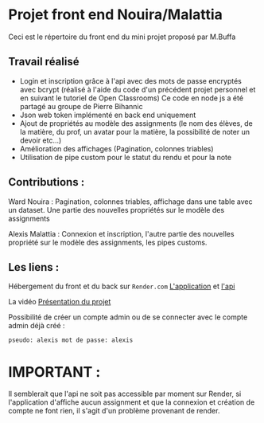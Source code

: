 # Projet front end Nouira/Malattia

Ceci est le répertoire du front end du mini projet proposé par M.Buffa

## Travail réalisé 
 * Login et inscription grâce à l'api avec des mots de passe encryptés avec bcrypt (réalisé à l'aide du code d'un précédent projet personnel et en suivant le tutoriel de Open Classrooms) Ce code en node js a été partagé au groupe de Pierre Bihannic
 * Json web token implémenté en back end uniquement
 * Ajout de propriétés au modèle des assignments (le nom des élèves, de la matière, du prof, un avatar pour la matière, la possibilité de noter un devoir etc...)
 * Amélioration des affichages (Pagination, colonnes triables)
 * Utilisation de pipe custom pour le statut du rendu et pour la note

## Contributions :
Ward Nouira : Pagination, colonnes triables, affichage dans une table avec un dataset. Une partie des nouvelles propriétés sur le modèle des assignments

Alexis Malattia : Connexion et inscription, l'autre partie des nouvelles propriété sur le modèle des assignments, les pipes customs.

## Les liens :
Hébergement du front et du back sur `Render.com` [L'application](https://frontend-projetm-buffa-malattia-nouira.onrender.com) et [l'api](https://api-projet-m-buffa-malattia-nouira.onrender.com)

La vidéo [Présentation du projet](https://www.youtube.com/watch?v=fCBzAEXD97A)

Possibilité de créer un compte admin ou de se connecter avec le compte admin déjà créé : 

```pseudo: alexis mot de passe: alexis```

# IMPORTANT :
Il semblerait que l'api ne soit pas accessible par moment sur Render, si l'application d'affiche aucun assignment et que la connexion et création de compte ne font rien, il s'agit d'un problème provenant de render.
